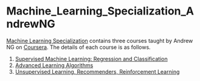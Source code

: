 # Machine_Learning_Specialization_AndrewNG

[Machine Learning Specialization](https://www.coursera.org/specializations/machine-learning-introduction) contains three courses taught by Andrew NG on [Coursera](https://www.coursera.org/specializations/machine-learning-introduction). The details of each course is as follows.

1. [Supervised Machine Learning: Regression and Classification](https://github.com/Bhardwaj-Saurabh/Machine_Learning_Specialization_AndrewNG_Coursera/tree/main/Supervised%20Machine%20Learning%20Regression%20and%20Classification)
2. [Advanced Learning Algorithms](https://github.com/Bhardwaj-Saurabh/Machine_Learning_Specialization_AndrewNG_Coursera/tree/main/Supervised%20Machine%20Learning%20Regression%20and%20Classification)
3. [Unsupervised Learning, Recommenders, Reinforcement Learning]()
